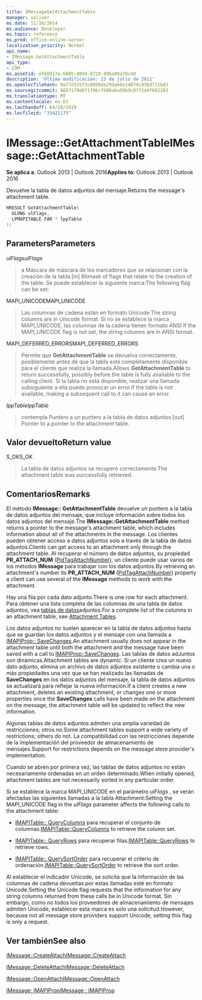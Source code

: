 ```yaml
---
title: IMessageGetAttachmentTable
manager: soliver
ms.date: 11/16/2014
ms.audience: Developer
ms.topic: reference
ms.prod: office-online-server
localization_priority: Normal
api_name:
- IMessage.GetAttachmentTable
api_type:
- COM
ms.assetid: e568917e-6085-4094-8728-89ba90a78c40
description: 'Última modificación: 23 de julio de 2011'
ms.openlocfilehash: 9a77d335f3c8980de29dab6e14079c83bd711b43
ms.sourcegitcommit: 8657170d071f9bcf680aba50b9c07f2a4fb82283
ms.translationtype: MT
ms.contentlocale: es-ES
ms.lasthandoff: 04/28/2019
ms.locfileid: "33421175"
---
```

# <a name="imessagegetattachmenttable"></a><span data-ttu-id="fdbb8-103">IMessage::GetAttachmentTable</span><span class="sxs-lookup"><span data-stu-id="fdbb8-103">IMessage::GetAttachmentTable</span></span>

  
  
<span data-ttu-id="fdbb8-104">**Se aplica a**: Outlook 2013 | Outlook 2016</span><span class="sxs-lookup"><span data-stu-id="fdbb8-104">**Applies to**: Outlook 2013 | Outlook 2016</span></span> 
  
<span data-ttu-id="fdbb8-105">Devuelve la tabla de datos adjuntos del mensaje.</span><span class="sxs-lookup"><span data-stu-id="fdbb8-105">Returns the message's attachment table.</span></span>
  
```cpp
HRESULT GetAttachmentTable(
  ULONG ulFlags,
  LPMAPITABLE FAR * lppTable
);
```

## <a name="parameters"></a><span data-ttu-id="fdbb8-106">Parameters</span><span class="sxs-lookup"><span data-stu-id="fdbb8-106">Parameters</span></span>

 <span data-ttu-id="fdbb8-107">_ulFlags_</span><span class="sxs-lookup"><span data-stu-id="fdbb8-107">_ulFlags_</span></span>
  
> <span data-ttu-id="fdbb8-108">a Máscara de máscara de los marcadores que se relacionan con la creación de la tabla.</span><span class="sxs-lookup"><span data-stu-id="fdbb8-108">[in] Bitmask of flags that relate to the creation of the table.</span></span> <span data-ttu-id="fdbb8-109">Se puede establecer la siguiente marca:</span><span class="sxs-lookup"><span data-stu-id="fdbb8-109">The following flag can be set:</span></span> 
    
<span data-ttu-id="fdbb8-110">MAPI_UNICODE</span><span class="sxs-lookup"><span data-stu-id="fdbb8-110">MAPI_UNICODE</span></span> 
  
> <span data-ttu-id="fdbb8-111">Las columnas de cadena están en formato Unicode.</span><span class="sxs-lookup"><span data-stu-id="fdbb8-111">The string columns are in Unicode format.</span></span> <span data-ttu-id="fdbb8-112">Si no se establece la marca MAPI_UNICODE, las columnas de la cadena tienen formato ANSI.</span><span class="sxs-lookup"><span data-stu-id="fdbb8-112">If the MAPI_UNICODE flag is not set, the string columns are in ANSI format.</span></span>
    
<span data-ttu-id="fdbb8-113">MAPI_DEFERRED_ERRORS</span><span class="sxs-lookup"><span data-stu-id="fdbb8-113">MAPI_DEFERRED_ERRORS</span></span> 
  
> <span data-ttu-id="fdbb8-114">Permite que **GetAttachmentTable** se devuelva correctamente, posiblemente antes de que la tabla esté completamente disponible para el cliente que realiza la llamada.</span><span class="sxs-lookup"><span data-stu-id="fdbb8-114">Allows **GetAttachmentTable** to return successfully, possibly before the table is fully available to the calling client.</span></span> <span data-ttu-id="fdbb8-115">Si la tabla no está disponible, realizar una llamada subsiguiente a ella puede provocar un error.</span><span class="sxs-lookup"><span data-stu-id="fdbb8-115">If the table is not available, making a subsequent call to it can cause an error.</span></span> 
    
 <span data-ttu-id="fdbb8-116">_lppTable_</span><span class="sxs-lookup"><span data-stu-id="fdbb8-116">_lppTable_</span></span>
  
> <span data-ttu-id="fdbb8-117">contempla Puntero a un puntero a la tabla de datos adjuntos.</span><span class="sxs-lookup"><span data-stu-id="fdbb8-117">[out] Pointer to a pointer to the attachment table.</span></span>
    
## <a name="return-value"></a><span data-ttu-id="fdbb8-118">Valor devuelto</span><span class="sxs-lookup"><span data-stu-id="fdbb8-118">Return value</span></span>

<span data-ttu-id="fdbb8-119">S_OK</span><span class="sxs-lookup"><span data-stu-id="fdbb8-119">S_OK</span></span> 
  
> <span data-ttu-id="fdbb8-120">La tabla de datos adjuntos se recuperó correctamente.</span><span class="sxs-lookup"><span data-stu-id="fdbb8-120">The attachment table was successfully retrieved.</span></span>
    
## <a name="remarks"></a><span data-ttu-id="fdbb8-121">Comentarios</span><span class="sxs-lookup"><span data-stu-id="fdbb8-121">Remarks</span></span>

<span data-ttu-id="fdbb8-122">El método **IMessage:: GetAttachmentTable** devuelve un puntero a la tabla de datos adjuntos del mensaje, que incluye información sobre todos los datos adjuntos del mensaje.</span><span class="sxs-lookup"><span data-stu-id="fdbb8-122">The **IMessage::GetAttachmentTable** method returns a pointer to the message's attachment table, which includes information about all of the attachments in the message.</span></span> <span data-ttu-id="fdbb8-123">Los clientes pueden obtener acceso a datos adjuntos solo a través de la tabla de datos adjuntos.</span><span class="sxs-lookup"><span data-stu-id="fdbb8-123">Clients can get access to an attachment only through the attachment table.</span></span> <span data-ttu-id="fdbb8-124">Al recuperar el número de datos adjuntos, su propiedad **PR_ATTACH_NUM** ([PidTagAttachNumber](pidtagattachnumber-canonical-property.md)), un cliente puede usar varios de los métodos **IMessage** para trabajar con los datos adjuntos.</span><span class="sxs-lookup"><span data-stu-id="fdbb8-124">By retrieving an attachment's number its **PR_ATTACH_NUM** ([PidTagAttachNumber](pidtagattachnumber-canonical-property.md)) property a client can use several of the **IMessage** methods to work with the attachment.</span></span> 
  
<span data-ttu-id="fdbb8-125">Hay una fila por cada dato adjunto.</span><span class="sxs-lookup"><span data-stu-id="fdbb8-125">There is one row for each attachment.</span></span> <span data-ttu-id="fdbb8-126">Para obtener una lista completa de las columnas de una tabla de datos adjuntos, vea [tablas de datos](attachment-tables.md)adjuntos.</span><span class="sxs-lookup"><span data-stu-id="fdbb8-126">For a complete list of the columns in an attachment table, see [Attachment Tables](attachment-tables.md).</span></span>
  
<span data-ttu-id="fdbb8-127">Los datos adjuntos no suelen aparecer en la tabla de datos adjuntos hasta que se guardan los datos adjuntos y el mensaje con una llamada a [IMAPIProp:: SaveChanges](imapiprop-savechanges.md).</span><span class="sxs-lookup"><span data-stu-id="fdbb8-127">An attachment usually does not appear in the attachment table until both the attachment and the message have been saved with a call to [IMAPIProp::SaveChanges](imapiprop-savechanges.md).</span></span> <span data-ttu-id="fdbb8-128">Las tablas de datos adJuntos son dinámicas.</span><span class="sxs-lookup"><span data-stu-id="fdbb8-128">Attachment tables are dynamic.</span></span> <span data-ttu-id="fdbb8-129">Si un cliente crea un nuevo dato adjunto, elimina un archivo de datos adjuntos existente o cambia una o más propiedades una vez que se han realizado las llamadas de **SaveChanges** en los datos adjuntos del mensaje, la tabla de datos adjuntos se actualizará para reflejar la nueva información.</span><span class="sxs-lookup"><span data-stu-id="fdbb8-129">If a client creates a new attachment, deletes an existing attachment, or changes one or more properties once the **SaveChanges** calls have been made on the attachment on the message, the attachment table will be updated to reflect the new information.</span></span> 
  
<span data-ttu-id="fdbb8-130">Algunas tablas de datos adjuntos admiten una amplia variedad de restricciones; otros no.</span><span class="sxs-lookup"><span data-stu-id="fdbb8-130">Some attachment tables support a wide variety of restrictions; others do not.</span></span> <span data-ttu-id="fdbb8-131">La compatibilidad con las restricciones depende de la implementación del proveedor de almacenamiento de mensajes.</span><span class="sxs-lookup"><span data-stu-id="fdbb8-131">Support for restrictions depends on the message store provider's implementation.</span></span> 
  
<span data-ttu-id="fdbb8-132">Cuando se abren por primera vez, las tablas de datos adjuntos no están necesariamente ordenadas en un orden determinado.</span><span class="sxs-lookup"><span data-stu-id="fdbb8-132">When initially opened, attachment tables are not necessarily sorted in any particular order.</span></span> 
  
<span data-ttu-id="fdbb8-133">Si se establece la marca MAPI_UNICODE en el parámetro _ulFlags_ , se verán afectadas las siguientes llamadas a la tabla Attachment:</span><span class="sxs-lookup"><span data-stu-id="fdbb8-133">Setting the MAPI_UNICODE flag in the  _ulFlags_ parameter affects the following calls to the attachment table:</span></span> 
  
- <span data-ttu-id="fdbb8-134">[IMAPITable:: QueryColumns](imapitable-querycolumns.md) para recuperar el conjunto de columnas.</span><span class="sxs-lookup"><span data-stu-id="fdbb8-134">[IMAPITable::QueryColumns](imapitable-querycolumns.md) to retrieve the column set.</span></span> 
    
- <span data-ttu-id="fdbb8-135">[IMAPITable:: QueryRows](imapitable-queryrows.md) para recuperar filas.</span><span class="sxs-lookup"><span data-stu-id="fdbb8-135">[IMAPITable::QueryRows](imapitable-queryrows.md) to retrieve rows.</span></span> 
    
- <span data-ttu-id="fdbb8-136">[IMAPITable:: QuerySortOrder](imapitable-querysortorder.md) para recuperar el criterio de ordenación.</span><span class="sxs-lookup"><span data-stu-id="fdbb8-136">[IMAPITable::QuerySortOrder](imapitable-querysortorder.md) to retrieve the sort order.</span></span> 
    
<span data-ttu-id="fdbb8-137">Al establecer el indicador Unicode, se solicita que la información de las columnas de cadena devueltas por estas llamadas esté en formato Unicode.</span><span class="sxs-lookup"><span data-stu-id="fdbb8-137">Setting the Unicode flag requests that the information for any string columns returned from these calls be in Unicode format.</span></span> <span data-ttu-id="fdbb8-138">Sin embargo, como no todos los proveedores de almacenamiento de mensajes admiten Unicode, establecer esta marca es solo una solicitud.</span><span class="sxs-lookup"><span data-stu-id="fdbb8-138">However, because not all message store providers support Unicode, setting this flag is only a request.</span></span>
  
## <a name="see-also"></a><span data-ttu-id="fdbb8-139">Ver también</span><span class="sxs-lookup"><span data-stu-id="fdbb8-139">See also</span></span>



[<span data-ttu-id="fdbb8-140">IMessage::CreateAttach</span><span class="sxs-lookup"><span data-stu-id="fdbb8-140">IMessage::CreateAttach</span></span>](imessage-createattach.md)
  
[<span data-ttu-id="fdbb8-141">IMessage::DeleteAttach</span><span class="sxs-lookup"><span data-stu-id="fdbb8-141">IMessage::DeleteAttach</span></span>](imessage-deleteattach.md)
  
[<span data-ttu-id="fdbb8-142">IMessage::OpenAttach</span><span class="sxs-lookup"><span data-stu-id="fdbb8-142">IMessage::OpenAttach</span></span>](imessage-openattach.md)
  
[<span data-ttu-id="fdbb8-143">IMessage: IMAPIProp</span><span class="sxs-lookup"><span data-stu-id="fdbb8-143">IMessage : IMAPIProp</span></span>](imessageimapiprop.md)

